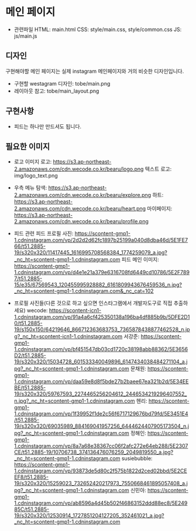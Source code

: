 # 메인 페이지

- 관련파일
HTML: main.html
CSS: style/main.css, style/common.css
JS: js/main.js

## 디자인
구현해야할 메인 페이지는 실제 instagram 메인페이지와 거의 비슷한 디자인입니다.

- 구현할 westagram 디자인: tobe/main.png
- 레이아웃 참고: tobe/main_layout.png

## 구현사항
- 피드는 하나만 만드셔도 됩니다.

## 필요한 이미지

- 로고
이미지 로고: https://s3.ap-northeast-2.amazonaws.com/cdn.wecode.co.kr/bearu/logo.png
텍스트 로고: img/logo_text.png

- 우측 메뉴
탐색: https://s3.ap-northeast-2.amazonaws.com/cdn.wecode.co.kr/bearu/explore.png
하트: https://s3.ap-northeast-2.amazonaws.com/cdn.wecode.co.kr/bearu/heart.png
마이페이지: https://s3.ap-northeast-2.amazonaws.com/cdn.wecode.co.kr/bearu/profile.png

- 피드 관련
피드 프로필 사진: https://scontent-gmp1-1.cdninstagram.com/vp/2d2d2d62fc1897b25199a040d8dba46d/5E1FE766/t51.2885-19/s320x320/11417445_1616995708568384_1774259079_a.jpg?_nc_ht=scontent-gmp1-1.cdninstagram.com
피드 메인 이미지: https://scontent-gmp1-1.cdninstagram.com/vp/d4e1e21a379e6316708fd6449cd10786/5E2F7897/t51.2885-15/e35/67569543_120455995928882_6161809943676459536_n.jpg?_nc_ht=scontent-gmp1-1.cdninstagram.com&_nc_cat=102

- 프로필 사진들(다른 것으로 하고 싶으면 인스타그램에서 개발자도구로 직접 추출하세요)
wecode: https://scontent-icn1-1.cdninstagram.com/vp/91a4a6cf425350138a196ba4df885b9b/5DFE2D10/t51.2885-19/s150x150/64219646_866712363683753_7365878438877462528_n.jpg?_nc_ht=scontent-icn1-1.cdninstagram.com
서강준: https://scontent-gmp1-1.cdninstagram.com/vp/bf451547db03cd1720c38198abb88362/5E3656D2/t51.2885-19/s320x320/15034728_601533340049896_6147434038484271104_a.jpg?_nc_ht=scontent-gmp1-1.cdninstagram.com
문채원: https://scontent-gmp1-1.cdninstagram.com/vp/daa59e8d8f5bde27b2baee67ea321b2d/5E34EEBE/t51.2885-19/s320x320/59767593_2274465256204612_2446534219296407552_n.jpg?_nc_ht=scontent-gmp1-1.cdninstagram.com
헨리: https://scontent-gmp1-1.cdninstagram.com/vp/1f39952f1de2c56f6717129676bd79fd/5E3451E4/t51.2885-19/s320x320/69035989_884169041957256_6444624407905173504_n.jpg?_nc_ht=scontent-gmp1-1.cdninstagram.com
정해인: https://scontent-gmp1-1.cdninstagram.com/vp/8a7a68e38367cc06f2afc272e64eb288/5E2307CE/t51.2885-19/10706738_374136476076259_2049819550_a.jpg?_nc_ht=scontent-gmp1-1.cdninstagram.com
susiebubble: https://scontent-gmp1-1.cdninstagram.com/vp/93873de5d80c2f575b1822d2ced02bbd/5E2CEEF8/t51.2885-19/s320x320/15259023_732652420217973_7550668461895057408_a.jpg?_nc_ht=scontent-gmp1-1.cdninstagram.com
신민아: https://scontent-gmp1-1.cdninstagram.com/vp/ab8596a4d45b502f46863152ddd88ec8/5E24985C/t51.2885-19/s320x320/12530914_1727851204127205_352461021_a.jpg?_nc_ht=scontent-gmp1-1.cdninstagram.com
